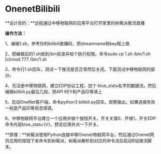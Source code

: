 # OnenetBilibili
**设计目的：**远程通过中移物联网的应用平台打开家里的树莓派推流直播



**操作方法：**

1、编辑1.sh，参考你的bilibili直播码，把streamname和key赋上值

2、把编辑后的1.sh放到/bin目录并给个执行权限。命令sudo cp 1.sh  /bin/1.sh |chmod 777 /bin/1.sh

3、命令行1.sh回车，测试一下推流是否正常然后关闭。下面测试中移物联网的部分。

4、先注册中移物联网，建立EDP协议工程，加个 blue_statu名字的数据流。然后编辑bilibili.py最后几段，把API KEY和产品ID等填上

5、启动OneNet客户端，命令python3 bilibili.py回车。观察输出，如果连接失败一般是产品ID等信息填错。

6、中移物联网平台建立一个应用并做个按钮开关。开关关值0，开值1，开关EDP命令内容blue_statu:{V}。预览应用并点一下开关。



**原理：**树莓派使用Python连接中移Onenet物联网平台，然后通过Onenet网页应用的按钮下发命令到树莓派，树莓派解析到对应的命令流后启动B站推流脚本。

